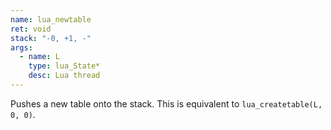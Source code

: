 ```yaml
---
name: lua_newtable
ret: void
stack: "-0, +1, -"
args:
  - name: L
    type: lua_State*
    desc: Lua thread
---
```


Pushes a new table onto the stack. This is equivalent to `lua_createtable(L, 0, 0)`.
